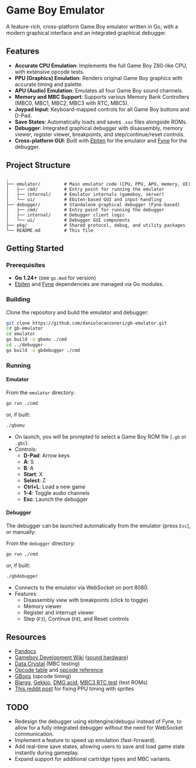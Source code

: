 # Game Boy Emulator

A feature-rich, cross-platform Game Boy emulator written in Go, with a modern graphical interface and an integrated graphical debugger.

## Features

- **Accurate CPU Emulation**: Implements the full Game Boy Z80-like CPU, with extensive opcode tests.
- **PPU (Graphics) Emulation**: Renders original Game Boy graphics with accurate timing and palette.
- **APU (Audio) Emulation**: Emulates all four Game Boy sound channels.
- **Memory and MBC Support**: Supports various Memory Bank Controllers (MBC0, MBC1, MBC2, MBC3 with RTC, MBC5).
- **Joypad Input**: Keyboard-mapped controls for all Game Boy buttons and D-Pad.
- **Save States**: Automatically loads and saves `.sav` files alongside ROMs.
- **Debugger**: Integrated graphical debugger with disassembly, memory viewer, register viewer, breakpoints, and step/continue/reset controls.
- **Cross-platform GUI**: Built with [Ebiten](https://ebiten.org/) for the emulator and [Fyne](https://fyne.io/) for the debugger.

## Project Structure

```
.
├── emulator/         # Main emulator code (CPU, PPU, APU, memory, UI)
│   ├── cmd/          # Entry point for running the emulator
│   ├── internal/     # Emulator internals (gameboy, server)
│   └── ui/           # Ebiten-based GUI and input handling
├── debugger/         # Standalone graphical debugger (Fyne-based)
│   ├── cmd/          # Entry point for running the debugger
│   ├── internal/     # Debugger client logic
│   └── ui/           # Debugger GUI components
├── pkg/              # Shared protocol, debug, and utility packages
└── README.md         # This file
```

## Getting Started

### Prerequisites

- **Go 1.24+** (see `go.mod` for version)
- [Ebiten](https://ebiten.org/) and [Fyne](https://fyne.io/) dependencies are managed via Go modules.

### Building

Clone the repository and build the emulator and debugger:

```sh
git clone https://github.com/danielecanzoneri/gb-emulator.git
cd gb-emulator
cd emulator
go build -o gbemu ./cmd
cd ../debugger
go build -o gbdebugger ./cmd
```

### Running

#### Emulator

From the `emulator` directory:

```sh
go run ./cmd
```
or, if built:
```sh
./gbemu
```

- On launch, you will be prompted to select a Game Boy ROM file (`.gb` or `.gbc`).
- Controls:
  - **D-Pad**: Arrow keys
  - **A**: S
  - **B**: A
  - **Start**: X
  - **Select**: Z
  - **Ctrl+L**: Load a new game
  - **1-4**: Toggle audio channels
  - **Esc**: Launch the debugger

#### Debugger

The debugger can be launched automatically from the emulator (press `Esc`), or manually:

From the `debugger` directory:

```sh
go run ./cmd
```
or, if built:
```sh
./gbdebugger
```

- Connects to the emulator via WebSocket on port 8080.
- Features:
  - Disassembly view with breakpoints (click to toggle)
  - Memory viewer
  - Register and interrupt viewer
  - Step (`F3`), Continue (`F8`), and Reset controls

## Resources

- [Pandocs](https://gbdev.io/pandocs/OAM.html)
- [Gameboy Development Wiki](https://gbdev.gg8.se/wiki/articles/Main_Page) ([sound hardware](https://gbdev.gg8.se/wiki/articles/Gameboy_sound_hardware))
- [Data Crystal](https://datacrystal.tcrf.net/wiki/Data_Crystal) (MBC testing)
- [Opcode table](https://gbdev.io/gb-opcodes/optables/) and [opcode reference](https://rgbds.gbdev.io/docs/v0.9.2/gbz80.7)
- [GBops](https://izik1.github.io/gbops/) (opcode timing)
- [Blargg](https://github.com/retrio/gb-test-roms), [Gekkio](https://github.com/Gekkio/mooneye-test-suite), [DMG acid](https://github.com/mattcurrie/dmg-acid2), [MBC3 RTC test](https://github.com/aaaaaa123456789/rtc3test) (test ROMs)
- [This reddit post](https://www.reddit.com/r/EmuDev/comments/59pawp/gb_mode3_sprite_timing/) for fixing PPU timing with sprites

## TODO

- Redesign the debugger using ebitengine/debugui instead of Fyne, to allow for a fully integrated debugger without the need for WebSocket communication.
- Implement a feature to speed up emulation (fast-forward).
- Add real-time save states, allowing users to save and load game state instantly during gameplay.
- Expand support for additional cartridge types and MBC variants.